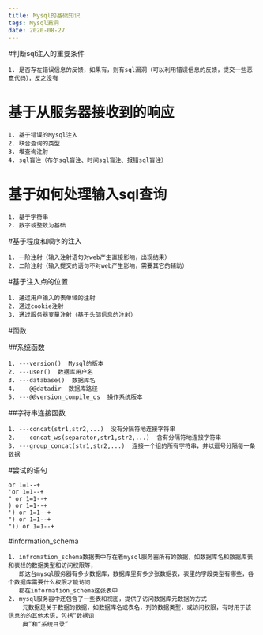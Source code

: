 ```yaml
---
title: Mysql的基础知识
tags: Mysql漏洞
date: 2020-08-27
---
```

#判断sql注入的重要条件

```
1. 是否存在错误信息的反馈，如果有，则有sql漏洞（可以利用错误信息的反馈，提交一些恶意代码），反之没有
```

# 基于从服务器接收到的响应

```
1. 基于错误的Mysql注入
2. 联合查询的类型
3. 堆查询注射
4. sql盲注（布尔sql盲注、时间sql盲注、报错sql盲注）
```

# 基于如何处理输入sql查询

```
1. 基于字符串
2. 数字或整数为基础
```

#基于程度和顺序的注入

```
1. 一阶注射（输入注射语句对web产生直接影响，出现结果）
2. 二阶注射（输入提交的语句不对web产生影响，需要其它的辅助）
```

#基于注入点的位置

```
1. 通过用户输入的表单域的注射
2. 通过cookie注射
3. 通过服务器变量注射（基于头部信息的注射）
```

#函数

##系统函数

```
1. ---version()  Mysql的版本
2. ---user()  数据库用户名
3. ---database()  数据库名
4. ---@@datadir  数据库路径
5. ---@@version_compile_os  操作系统版本 
```

##字符串连接函数

```
1. ---concat(str1,str2,...)  没有分隔符地连接字符串
2. ---concat_ws(separator,str1,str2,...)  含有分隔符地连接字符串
3. ---group_concat(str1,str2,...)  连接一个组的所有字符串，并以逗号分隔每一条数据
```

#尝试的语句

```
or 1=1--+
'or 1=1--+
" or 1=1--+
) or 1=1--+
') or 1=1--+
") or 1=1--+
")) or 1=1--+
```

#information_schema

```
1. infromation_schema数据表中存在着mysql服务器所有的数据，如数据库名和数据库表和表栏的数据类型和访问权限等，
   即这台mysql服务器有多少数据库，数据库里有多少张数据表，表里的字段类型有哪些，各个数据库需要什么权限才能访问 
   都在information_schema这张表中
2. mysql服务器中还包含了一些表和视图，提供了访问数据库元数据的方式
    元数据是关于数据的数据，如数据库名或表名，列的数据类型，或访问权限，有时用于该信息的的其他术语，包括“数据词
    典”和“系统目录”
```